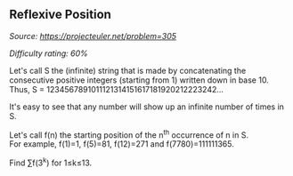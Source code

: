 Reflexive Position
------------------

*Source: https://projecteuler.net/problem=305*


*Difficulty rating: 60%*

Let's call S the (infinite) string that is made by concatenating the
consecutive positive integers (starting from 1) written down in base
10.\
 Thus, S = 1234567891011121314151617181920212223242...

It's easy to see that any number will show up an infinite number of
times in S.

Let's call f(n) the starting position of the n<sup>th</sup> occurrence of n in
S.\
 For example, f(1)=1, f(5)=81, f(12)=271 and f(7780)=111111365.

Find ∑f(3<sup>k</sup>) for 1≤k≤13.
